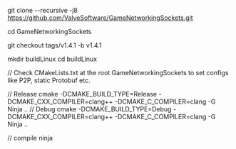 
git clone --recursive -j8 https://github.com/ValveSoftware/GameNetworkingSockets.git

cd GameNetworkingSockets

git checkout tags/v1.4.1 -b v1.4.1

mkdir buildLinux
cd buildLinux

// Check CMakeLists.txt at the root GameNetworkingSockets to set configs like P2P, static Protobuf etc.

// Release
cmake -DCMAKE_BUILD_TYPE=Release -DCMAKE_CXX_COMPILER=clang++ -DCMAKE_C_COMPILER=clang -G Ninja ..
// Debug
cmake -DCMAKE_BUILD_TYPE=Debug -DCMAKE_CXX_COMPILER=clang++ -DCMAKE_C_COMPILER=clang -G Ninja ..

// compile
ninja
